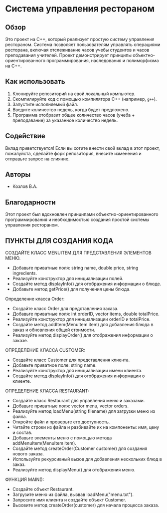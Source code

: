 **Система управления рестораном**
=============================

**Обзор**
------------

Это проект на C++, который реализует простую систему управления рестораном. Система позволяет пользователям управлять операциями ресторана, включая отслеживание часов учебы студентов и часов преподавания учителей. Проект демонстрирует принципы объектно-ориентированного программирования, наследования и полиморфизма на C++.

**Как использовать**
--------------

1. Клонируйте репозиторий на свой локальный компьютер.
2. Скомпилируйте код с помощью компилятора C++ (например, `g++`).
3. Запустите исполняемый файл.
4. Введите количество недель, когда будет предложено.
5. Программа отобразит общее количество часов (учеба + преподавание) за указанное количество недель.

**Содействие**
------------

Вклад приветствуется! Если вы хотите внести свой вклад в этот проект, пожалуйста, сделайте форк репозитория, внесите изменения и отправьте запрос на слияние.

**Авторы**
---------

* Козлов В.А.

**Благодарности**
----------------

Этот проект был вдохновлен принципами объектно-ориентированного программирования и необходимостью создания простой системы управления рестораном.

**ПУНКТЫ ДЛЯ СОЗДАНИЯ КОДА**
----------------
СОЗДАЙТЕ КЛАСС MENUITEM ДЛЯ ПРЕДСТАВЛЕНИЯ ЭЛЕМЕНТОВ МЕНЮ.
 - Добавьте приватные поля: string name, double price, string ingredients.
 - Реализуйте конструктор для инициализации полей.
 - Создайте метод displayInfo() для отображения информации о блюде.
 - Добавьте метод getPrice() для получения цены блюда.
   
Определение класса Order:
 - Создайте класс Order для представления заказа.
 - Добавьте приватные поля: int orderID, vector<MenuItem> items, double totalPrice.
 - Реализуйте конструктор для инициализации orderID и totalPrice.
 - Создайте метод addItem(MenuItem item) для добавления блюда в заказ и обновления общей стоимости.
 - Реализуйте метод displayOrder() для отображения информации о заказе.

ОПРЕДЕЛЕНИЕ КЛАССА CUSTOMER:
 - Создайте класс Customer для представления клиента.
 - Добавьте приватное поле: string name.
 - Реализуйте конструктор для инициализации имени клиента.
 - Создайте метод displayInfo() для отображения информации о клиенте.

ОПРЕДЕЛЕНИЕ КЛАССА RESTAURANT:
 - Создайте класс Restaurant для управления меню и заказами.
 - Добавьте приватные поля: vector<MenuItem> menu, vector<Order> orders.
 - Реализуйте метод loadMenu(string filename) для загрузки меню из файла.
 - Откройте файл и проверьте его доступность.
 - Читайте строки из файла и разбивайте их на компоненты: имя, цену и состав.
 - Добавьте элементы меню с помощью метода addMenuItem(MenuItem item).
 - Создайте метод createOrder(Customer customer) для создания нового заказа.
 - Используйте рекурсивный вызов для добавления нескольких блюд в заказ.
 - Реализуйте метод displayMenu() для отображения меню.

ФУНКЦИЯ MAIN():
 - Создайте объект Restaurant.
 - Загрузите меню из файла, вызвав loadMenu("menu.txt").
 - Запросите имя клиента и создайте объект Customer.
 - Вызовите метод createOrder(customer) для начала процесса заказа.
